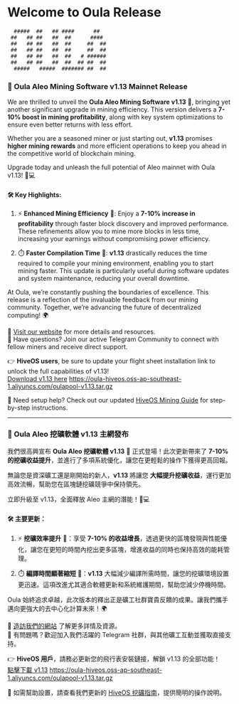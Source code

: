 # Welcome to Oula Release

```
  #####  ##   ## ####      ##    
 ##   ## ##   ##  ##      ####   
 ##   ## ##   ##  ##     ##  ##  
 ##   ## ##   ##  ##     ##  ##  
 ##   ## ##   ##  ##   # ######  
 ##   ## ##   ##  ##  ## ##  ##  
  #####   #####  ####### ##  ##
```

### 🚀 Oula Aleo Mining Software v1.13 Mainnet Release

We are thrilled to unveil the **Oula Aleo Mining Software v1.13** 🎉, bringing yet another significant upgrade in mining efficiency. This version delivers a **7-10% boost in mining profitability**, along with key system optimizations to ensure even better returns with less effort.

Whether you are a seasoned miner or just starting out, **v1.13** promises **higher mining rewards** and more efficient operations to keep you ahead in the competitive world of blockchain mining.

Upgrade today and unleash the full potential of Aleo mainnet with Oula v1.13! 💪💻

#### 🛠️ Key Highlights:
1. ⚡ **Enhanced Mining Efficiency** 🚀: Enjoy a **7-10% increase in profitability** through faster block discovery and improved performance. These refinements allow you to mine more blocks in less time, increasing your earnings without compromising power efficiency.

2. ⏱️ **Faster Compilation Time** 🔄: **v1.13** drastically reduces the time required to compile your mining environment, enabling you to start mining faster. This update is particularly useful during software updates and system maintenance, reducing your overall downtime.

At Oula, we’re constantly pushing the boundaries of excellence. This release is a reflection of the invaluable feedback from our mining community. Together, we’re advancing the future of decentralized computing! 🌍

🔗 [Visit our website](https://oula.network) for more details and resources.  
💬 Have questions? Join our active Telegram Community to connect with fellow miners and receive direct support.

👉 **HiveOS users**, be sure to update your flight sheet installation link to unlock the full capabilities of v1.13!  
[Download v1.13 here](https://oula-hiveos.oss-ap-southeast-1.aliyuncs.com/oulapool-v1.13.tar.gz)
https://oula-hiveos.oss-ap-southeast-1.aliyuncs.com/oulapool-v1.13.tar.gz

📖 Need setup help? Check out our updated [HiveOS Mining Guide](https://oula-faq.gitbook.io/zh/v/en/start-mining/publish-your-docs-1) for step-by-step instructions.

---

### 🚀 Oula Aleo 挖礦軟體 v1.13 主網發布

我們很高興宣布 **Oula Aleo 挖礦軟體 v1.13** 🎉 正式登場！此次更新帶來了 **7-10% 的挖礦收益提升**，並進行了多項系統優化，讓您在更輕鬆的操作下獲得更高回報。

無論您是資深礦工還是剛開始的新人，**v1.13** 將讓您 **大幅提升挖礦收益**，運行更加高效流暢，幫助您在區塊鏈挖礦競爭中保持領先。

立即升級至 v1.13，全面釋放 Aleo 主網的潛能！💪💻

#### 🛠️ 主要更新：
1. ⚡ **挖礦效率提升** 🚀：享受 **7-10% 的收益增長**，透過更快的區塊發現與性能優化，讓您在更短的時間內挖出更多區塊，增進收益的同時也保持高效的能耗管理。

2. ⏱️ **編譯時間顯著縮短** 🔄：**v1.13** 大幅減少編譯所需時間，讓您的挖礦環境設置更迅速。這項改進尤其適合軟體更新和系統維護期間，幫助您減少停機時間。

Oula 始終追求卓越，此次版本的釋出正是礦工社群寶貴反饋的成果。讓我們攜手邁向更強大的去中心化計算未來！🌍

🔗 [造訪我們的網站](https://oula.network) 了解更多詳情及資源。  
💬 有問題嗎？歡迎加入我們活躍的 Telegram 社群，與其他礦工互動並獲取直接支持。

👉 **HiveOS 用戶**，請務必更新您的飛行表安裝鏈接，解鎖 v1.13 的全部功能！  
[點擊下載 v1.13](https://oula-hiveos.oss-ap-southeast-1.aliyuncs.com/oulapool-v1.13.tar.gz)
https://oula-hiveos.oss-ap-southeast-1.aliyuncs.com/oulapool-v1.13.tar.gz

📖 如需幫助設置，請查看我們更新的 [HiveOS 挖礦指南](https://oula-faq.gitbook.io/zh/v/en/start-mining/publish-your-docs-1)，提供簡明的操作說明。
